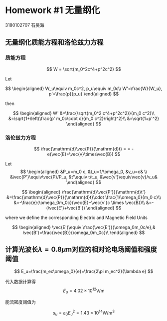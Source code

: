 # Homework #1 无量纲化

3180102707 石昊海

## 无量纲化质能方程和洛伦兹力方程

### 质能方程

$$
W = \sqrt{m_0^2c^4+p^2c^2}
$$

Let

$$
\begin{aligned}
W_u\equiv m_0c^2, p_u\equiv m_0c\\
W'=\frac{W}{W_u}, p'=\frac{p}{p_u}
\end{aligned}
$$

then

$$
\begin{aligned}
W' &=\frac{\sqrt{m_0^2 c^4+p^2c^2}}{m_0 c^2}\\
   &=\sqrt{1+\left(\frac{p' m_0c\cdot c}{m_0 c^2}\right)^2}\\
   &=\sqrt{1+p'^2}
\end{aligned}
$$

### 洛伦兹力方程

$$
\frac{\mathrm{d}\vec{P}}{\mathrm{d}t} =  = -e(\vec{E}+\vec{v}\times\vec{B})
$$

Let
$$
\begin{aligned}
    &P_u=m_0 c, &t_u=1/\omega_0, &v_u=c& \\
    &\vec{P'}\equiv\vec{P}/P_u,  &t'\equiv t/t_u, &\vec{v'}\equiv\vec{v}/v_u&
\end{aligned}
$$

$$
\begin{aligned}
    \frac{\mathrm{d}\vec{P'}}{\mathrm{d}t'}
    &=\frac{\mathrm{d}\vec{P}}{\mathrm{d}t}\cdot \frac{1/\omega_0}{m_0 c}\\
    &=-\frac{e}{\omega_0m_0c}(\vec{E}+\vec{v'}c \times \vec{B})\\
    &=-(\vec{E'}+\vec{B'})
\end{aligned}
$$

where we define the corresponding Electric and Magnetic Field Units

$$
\begin{aligned}
    \vec{E'}\equiv \frac{\vec{E'}}{\omega_0m_0c/e},& \vec{B'}=\frac{\vec{B}}{\omega_0m_0c}\\
\end{aligned}
$$

## 计算光波长$\lambda = 0.8\mu \mathrm{m}$对应的相对论电场阈值和强度阈值

$$
E_u=\frac{m_ec\omega_0}{e}=\frac{2\pi m_ec^2}{\lambda e}
$$

代入数据计算得
$$
E_u=4.02\times 10^{12} \mathrm{V/m}
$$

能流密度阈值为

$$
s_u=\varepsilon_0E_u^2=1.43\times10^{14}\mathrm{W/m^3}
$$

